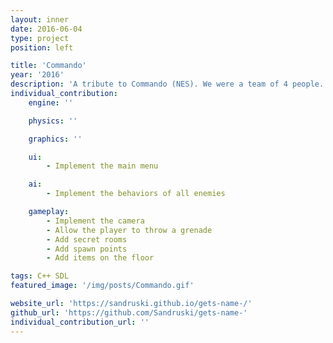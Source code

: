 ```yaml
---
layout: inner
date: 2016-06-04
type: project
position: left

title: 'Commando'
year: '2016'
description: 'A tribute to Commando (NES). We were a team of 4 people. It is in C++. This is the first game that I have ever developed!'
individual_contribution:
    engine: ''

    physics: ''

    graphics: ''

    ui:
        - Implement the main menu

    ai:
        - Implement the behaviors of all enemies

    gameplay:
        - Implement the camera
        - Allow the player to throw a grenade
        - Add secret rooms
        - Add spawn points
        - Add items on the floor

tags: C++ SDL
featured_image: '/img/posts/Commando.gif'

website_url: 'https://sandruski.github.io/gets-name-/'
github_url: 'https://github.com/Sandruski/gets-name-'
individual_contribution_url: ''
---
```

